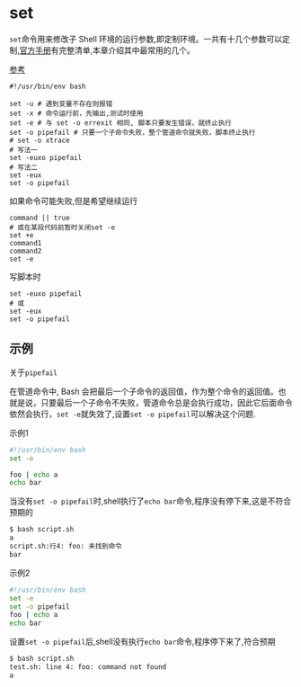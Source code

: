 # set

`set`命令用来修改子 Shell 环境的运行参数,即定制环境。一共有十几个参数可以定制,[官方手册](https://www.gnu.org/software/bash/manual/html_node/The-Set-Builtin.html)有完整清单,本章介绍其中最常用的几个。

[参考](https://www.ruanyifeng.com/blog/2017/11/bash-set.html)

```shell
#!/usr/bin/env bash

set -u # 遇到变量不存在则报错
set -x # 命令运行前，先输出,测试时使用
set -e # 与 set -o errexit 相同, 脚本只要发生错误，就终止执行
set -o pipefail # 只要一个子命令失败，整个管道命令就失败，脚本终止执行
# set -o xtrace
# 写法一
set -euxo pipefail
# 写法二
set -eux
set -o pipefail
```

如果命令可能失败,但是希望继续运行
```shell
command || true
# 或在某段代码前暂时关闭set -e
set +e
command1
command2
set -e
```

写脚本时
```shell
set -euxo pipefail
# 或
set -eux
set -o pipefail
```

## 示例

关于`pipefail`

在管道命令中, Bash 会把最后一个子命令的返回值，作为整个命令的返回值。也就是说，只要最后一个子命令不失败，管道命令总是会执行成功，因此它后面命令依然会执行，`set -e`就失效了,设置`set -o pipefail`可以解决这个问题.

示例1

```bash
#!/usr/bin/env bash
set -e

foo | echo a
echo bar
```

当没有`set -o pipefail`时,shell执行了`echo bar`命令,程序没有停下来,这是不符合预期的
```bash
$ bash script.sh
a
script.sh:行4: foo: 未找到命令
bar
```

示例2

```bash
#!/usr/bin/env bash
set -e
set -o pipefail
foo | echo a
echo bar
```

设置`set -o pipefail`后,shell没有执行`echo bar`命令,程序停下来了,符合预期
```bash
$ bash script.sh
test.sh: line 4: foo: command not found
a
```



